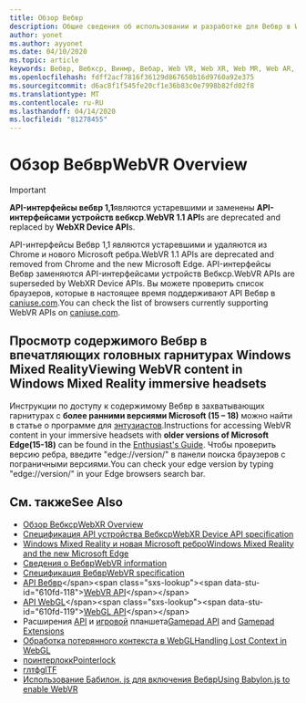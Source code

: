 ```yaml
---
title: Обзор Вебвр
description: Общие сведения об использовании и разработке для Вебвр в Windows Mixed Reality
author: yonet
ms.author: ayyonet
ms.date: 04/10/2020
ms.topic: article
keywords: Вебвр, Вебкср, Винмр, Вебар, Web VR, Web XR, Web MR, Web AR, 360, 360 Video, 360 видео, 360 Photo, 360 Фото, 360 Content, иммерсивное веб-, иммерсивевеб, IW
ms.openlocfilehash: fdff2acf7816f36129d867650b16d9760a92e375
ms.sourcegitcommit: d6ac8f1f545fe20cf1e36b83c0e7998b82fd02f8
ms.translationtype: MT
ms.contentlocale: ru-RU
ms.lasthandoff: 04/14/2020
ms.locfileid: "81278455"
---
```

# <a name="webvr-overview"></a><span data-ttu-id="610fd-104">Обзор Вебвр</span><span class="sxs-lookup"><span data-stu-id="610fd-104">WebVR Overview</span></span>

> [!IMPORTANT]
> <span data-ttu-id="610fd-105">**API-интерфейсы вебвр 1,1**являются устаревшими и заменены **API-интерфейсами устройств вебкср**.</span><span class="sxs-lookup"><span data-stu-id="610fd-105">**WebVR 1.1 API**s are deprecated and replaced by **WebXR Device API**s.</span></span>

<span data-ttu-id="610fd-106">API-интерфейсы Вебвр 1,1 являются устаревшими и удаляются из Chrome и нового Microsoft ребра.</span><span class="sxs-lookup"><span data-stu-id="610fd-106">WebVR 1.1 APIs are deprecated and removed from Chrome and the new Microsoft Edge.</span></span> <span data-ttu-id="610fd-107">API-интерфейсы Вебвр заменяются API-интерфейсами устройств Вебкср.</span><span class="sxs-lookup"><span data-stu-id="610fd-107">WebVR APIs are superseded by WebXR Device APIs.</span></span> <span data-ttu-id="610fd-108">Вы можете проверить список браузеров, которые в настоящее время поддерживают API Вебвр в [caniuse.com](https://caniuse.com/#search=webvr).</span><span class="sxs-lookup"><span data-stu-id="610fd-108">You can check the list of browsers currently supporting WebVR APIs on [caniuse.com](https://caniuse.com/#search=webvr).</span></span>

## <a name="viewing-webvr-content-in-windows-mixed-reality-immersive-headsets"></a><span data-ttu-id="610fd-109">Просмотр содержимого Вебвр в впечатляющих головных гарнитурах Windows Mixed Reality</span><span class="sxs-lookup"><span data-stu-id="610fd-109">Viewing WebVR content in Windows Mixed Reality immersive headsets</span></span>

<span data-ttu-id="610fd-110">Инструкции по доступу к содержимому Вебвр в захватывающих гарнитурах с **более ранними версиями Microsoft (15 – 18)** можно найти в статье о программе для [энтузиастов](https://docs.microsoft.com/windows/mixed-reality/enthusiast-guide/webvr).</span><span class="sxs-lookup"><span data-stu-id="610fd-110">Instructions for accessing WebVR content in your immersive headsets with **older versions of Microsoft Edge(15-18)** can be found in the [Enthusiast's Guide](https://docs.microsoft.com/windows/mixed-reality/enthusiast-guide/webvr).</span></span> <span data-ttu-id="610fd-111">Чтобы проверить версию ребра, введите "edge://version/" в панели поиска браузеров с пограничными версиями.</span><span class="sxs-lookup"><span data-stu-id="610fd-111">You can check your edge version by typing "edge://version/" in your Edge browsers search bar.</span></span>

## <a name="see-also"></a><span data-ttu-id="610fd-112">См. также</span><span class="sxs-lookup"><span data-stu-id="610fd-112">See Also</span></span>

* [<span data-ttu-id="610fd-113">Обзор Вебкср</span><span class="sxs-lookup"><span data-stu-id="610fd-113">WebXR Overview</span></span>](webxr-overview.md)
* [<span data-ttu-id="610fd-114">Спецификация API устройства Вебкср</span><span class="sxs-lookup"><span data-stu-id="610fd-114">WebXR Device API specification</span></span>](https://immersive-web.github.io/webxr/)
* [<span data-ttu-id="610fd-115">Windows Mixed Reality и новая Microsoft ребро</span><span class="sxs-lookup"><span data-stu-id="610fd-115">Windows Mixed Reality and the new Microsoft Edge</span></span>](https://docs.microsoft.com/windows/mixed-reality/new-microsoft-edge)
* [<span data-ttu-id="610fd-116">Сведения о Вебвр</span><span class="sxs-lookup"><span data-stu-id="610fd-116">WebVR information</span></span>](https://webvr.info)
* [<span data-ttu-id="610fd-117">Спецификация Вебвр</span><span class="sxs-lookup"><span data-stu-id="610fd-117">WebVR specification</span></span>](https://w3c.github.io/webvr/)
* <span data-ttu-id="610fd-118">[API Вебвр](https://msdn.microsoft.com/library/mt806281(v=vs.85).aspx)</span><span class="sxs-lookup"><span data-stu-id="610fd-118">[WebVR API](https://msdn.microsoft.com/library/mt806281(v=vs.85).aspx)</span></span>
* <span data-ttu-id="610fd-119">[API WebGL](https://msdn.microsoft.com/library/bg182648(v=vs.85).aspx)</span><span class="sxs-lookup"><span data-stu-id="610fd-119">[WebGL API](https://msdn.microsoft.com/library/bg182648(v=vs.85).aspx)</span></span>
* <span data-ttu-id="610fd-120">Расширения [API](https://msdn.microsoft.com/library/dn743630(v=vs.85).aspx) и [игровой](https://w3c.github.io/gamepad/extensions.html) планшета</span><span class="sxs-lookup"><span data-stu-id="610fd-120">[Gamepad API](https://msdn.microsoft.com/library/dn743630(v=vs.85).aspx) and [Gamepad Extensions](https://w3c.github.io/gamepad/extensions.html)</span></span>
* [<span data-ttu-id="610fd-121">Обработка потерянного контекста в WebGL</span><span class="sxs-lookup"><span data-stu-id="610fd-121">Handling Lost Context in WebGL</span></span>](https://www.khronos.org/webgl/wiki/HandlingContextLost)
* [<span data-ttu-id="610fd-122">поинтерлокк</span><span class="sxs-lookup"><span data-stu-id="610fd-122">Pointerlock</span></span>](https://www.w3.org/TR/pointerlock/)
* [<span data-ttu-id="610fd-123">глтф</span><span class="sxs-lookup"><span data-stu-id="610fd-123">glTF</span></span>](https://www.khronos.org/gltf)
* [<span data-ttu-id="610fd-124">Использование Бабилон. js для включения Вебвр</span><span class="sxs-lookup"><span data-stu-id="610fd-124">Using Babylon.js to enable WebVR</span></span>](https://docs.microsoft.com/windows/uwp/get-started/adding-webvr-to-a-babylonjs-game)
